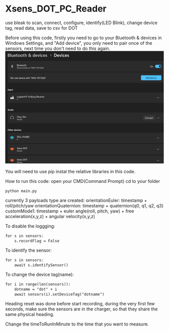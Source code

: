 # Xsens_DOT_PC_Reader
use bleak to scan, connect, configure, identify(LED Blink), change device tag, read data, save to csv for DOT

Before using this code, firstly you need to go to your Bluetooth & devices in Windows Settings, and "Add device", you only need to pair once of the sensors, next time you don't need to do this again.
![Alt text](add_bluetooth_device.jpg)

You will need to use pip instal the relative libraries in this code.

How to run this code:
open your CMD(Command Prompt)
cd to your folder
```
python main.py
```

currently 3 payloads type are created:
orientationEuler: timestamp + roll/pitch/yaw
orientationQuaternion: timestamp + quaternion(q0, q1, q2, q3)
customMode1: timestamp + euler angle(roll, pitch, yaw) + free acceleration(x,y,z) + angular velocity(x,y,z)


To disable the loggging:
```
for s in sensors:
    s.recordFlag = False
```

To identify the sensor:
```
for s in sensors:
    await s.identifySensor()
```

To change the device tag(name):
```
for i in range(len(sensors)):
    dotname = "dot" + i
    await sensors(i).setDeviceTag("dotname")
```


Heading reset was done before start recording, during the very first few seconds, make sure the sensors are in the charger, so that they share the same physical heading.

Change the timeToRunInMinute to the time that you want to measure.



